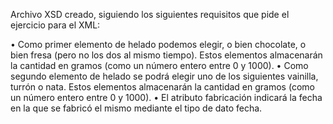 Archivo XSD creado, siguiendo los siguientes requisitos que pide el ejercicio para el XML: 

• Como primer elemento de helado podemos elegir, o bien chocolate, o bien fresa
(pero no los dos al mismo tiempo). Estos elementos almacenarán la cantidad en
gramos (como un número entero entre 0 y 1000).
• Como segundo elemento de helado se podrá elegir uno de los siguientes vainilla,
turrón o nata. Estos elementos almacenarán la cantidad en gramos (como un
número entero entre 0 y 1000).
• El atributo fabricación indicará la fecha en la que se fabricó el mismo mediante
el tipo de dato fecha.
